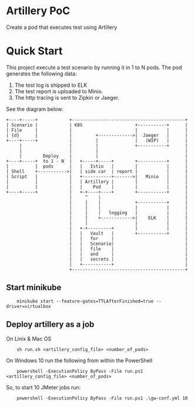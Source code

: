 # Artillery PoC
Create a pod that executes test using Artillery
# Quick Start 
This project execute a test scenario by running it in 1 to N pods.
The pod generates the following data:
1. The test log is shipped to ELK
2. The test report is uploaded to Minio.
3. The http tracing is sent to Zipkin or Jaeger.

See the diagram below:

```ditaa {cmd=true args=["-E"]}
+----+-----+            +-------------------------------------------+
| Scenario |            | K8S                    +-----------+      |
| File     |            |                        |           |      |   
| {d}      |            |         +------------->|  Jaeger   |      |  
+----+-----+            |         |              |   (WIP)   |      |
     |                  |         |              +-----------+      |
     |                  |         |                                 |
     |        Deploy    |         |                                 |
+----+-----+  to 1 - N  |   +-----+-----+        +-----------+      |
|          |  pods      |   |   Istio   |        |           |      |
| Shell    +----------->|   | side car  | report |           |      |
| Script   |            |   +-----------+------->|   Minio   |      |
|          |            |   | Artillery |        |           |      |
|          |            |   |    Pod    |        |           |      |
+----+-----+            |   +-+----+----+        +-----------+      |
                        |     ^    |                                |
                        |     |    |             +-----------+      |
                        |     |    |             |           |      |
                        |     |    |   logging   |           |      |
                        |     |    +------------>|    ELK    |      |
                        |     |                  |           |      |
                        |   +-+---------+        |           |      |
                        |   |   Vault   |        +-----------+      |
                        |   |   for     |                           |
                        |   |   Scenario|                           |
                        |   |   file    |                           |
                        |   |   and     |                           |
                        |   |   secrets |                           |
                        |   +-----------+                           |
                        +-------------------------------------------+

```
## Start minikube
```
    minikube start --feature-gates=TTLAfterFinished=true --driver=virtualbox
```
## Deploy artillery as a job
On Linix & Mac OS
```
    sh run.sh <artillery_config_file> <number_of_pods>
```
On Windows 10 run the following from within the PowerShell
```
    powershell -ExecutionPolicy ByPass -File run.ps1 <artillery_config_file> <number_of_pods>
```
So, to start 10 JMeter jobs run:
```
    powershell -ExecutionPolicy ByPass -File run.ps1 .\gw-conf.yml 10
```